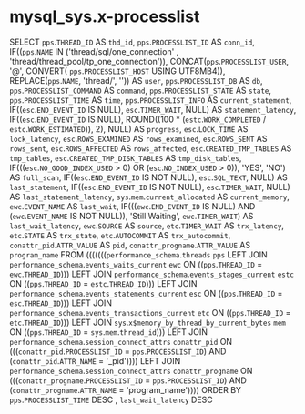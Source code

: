 # mysql_sys.x-processlist

SELECT 
    `pps`.`THREAD_ID` AS `thd_id`,
    `pps`.`PROCESSLIST_ID` AS `conn_id`,
    IF((`pps`.`NAME` IN ('thread/sql/one_connection' , 'thread/thread_pool/tp_one_connection')),
        CONCAT(`pps`.`PROCESSLIST_USER`,
                '@',
                CONVERT( `pps`.`PROCESSLIST_HOST` USING UTF8MB4)),
        REPLACE(`pps`.`NAME`, 'thread/', '')) AS `user`,
    `pps`.`PROCESSLIST_DB` AS `db`,
    `pps`.`PROCESSLIST_COMMAND` AS `command`,
    `pps`.`PROCESSLIST_STATE` AS `state`,
    `pps`.`PROCESSLIST_TIME` AS `time`,
    `pps`.`PROCESSLIST_INFO` AS `current_statement`,
    IF((`esc`.`END_EVENT_ID` IS NULL),
        `esc`.`TIMER_WAIT`,
        NULL) AS `statement_latency`,
    IF((`esc`.`END_EVENT_ID` IS NULL),
        ROUND((100 * (`estc`.`WORK_COMPLETED` / `estc`.`WORK_ESTIMATED`)),
                2),
        NULL) AS `progress`,
    `esc`.`LOCK_TIME` AS `lock_latency`,
    `esc`.`ROWS_EXAMINED` AS `rows_examined`,
    `esc`.`ROWS_SENT` AS `rows_sent`,
    `esc`.`ROWS_AFFECTED` AS `rows_affected`,
    `esc`.`CREATED_TMP_TABLES` AS `tmp_tables`,
    `esc`.`CREATED_TMP_DISK_TABLES` AS `tmp_disk_tables`,
    IF(((`esc`.`NO_GOOD_INDEX_USED` > 0)
            OR (`esc`.`NO_INDEX_USED` > 0)),
        'YES',
        'NO') AS `full_scan`,
    IF((`esc`.`END_EVENT_ID` IS NOT NULL),
        `esc`.`SQL_TEXT`,
        NULL) AS `last_statement`,
    IF((`esc`.`END_EVENT_ID` IS NOT NULL),
        `esc`.`TIMER_WAIT`,
        NULL) AS `last_statement_latency`,
    `sys`.`mem`.`current_allocated` AS `current_memory`,
    `ewc`.`EVENT_NAME` AS `last_wait`,
    IF(((`ewc`.`END_EVENT_ID` IS NULL)
            AND (`ewc`.`EVENT_NAME` IS NOT NULL)),
        'Still Waiting',
        `ewc`.`TIMER_WAIT`) AS `last_wait_latency`,
    `ewc`.`SOURCE` AS `source`,
    `etc`.`TIMER_WAIT` AS `trx_latency`,
    `etc`.`STATE` AS `trx_state`,
    `etc`.`AUTOCOMMIT` AS `trx_autocommit`,
    `conattr_pid`.`ATTR_VALUE` AS `pid`,
    `conattr_progname`.`ATTR_VALUE` AS `program_name`
FROM
    (((((((`performance_schema`.`threads` `pps`
    LEFT JOIN `performance_schema`.`events_waits_current` `ewc` ON ((`pps`.`THREAD_ID` = `ewc`.`THREAD_ID`)))
    LEFT JOIN `performance_schema`.`events_stages_current` `estc` ON ((`pps`.`THREAD_ID` = `estc`.`THREAD_ID`)))
    LEFT JOIN `performance_schema`.`events_statements_current` `esc` ON ((`pps`.`THREAD_ID` = `esc`.`THREAD_ID`)))
    LEFT JOIN `performance_schema`.`events_transactions_current` `etc` ON ((`pps`.`THREAD_ID` = `etc`.`THREAD_ID`)))
    LEFT JOIN `sys`.`x$memory_by_thread_by_current_bytes` `mem` ON ((`pps`.`THREAD_ID` = `sys`.`mem`.`thread_id`)))
    LEFT JOIN `performance_schema`.`session_connect_attrs` `conattr_pid` ON (((`conattr_pid`.`PROCESSLIST_ID` = `pps`.`PROCESSLIST_ID`)
        AND (`conattr_pid`.`ATTR_NAME` = '_pid'))))
    LEFT JOIN `performance_schema`.`session_connect_attrs` `conattr_progname` ON (((`conattr_progname`.`PROCESSLIST_ID` = `pps`.`PROCESSLIST_ID`)
        AND (`conattr_progname`.`ATTR_NAME` = 'program_name'))))
ORDER BY `pps`.`PROCESSLIST_TIME` DESC , `last_wait_latency` DESC
